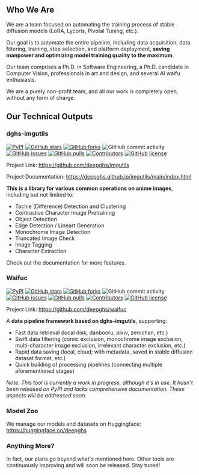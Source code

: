 ## Who We Are

We are a team focused on automating the training process of stable diffusion models (LoRA, Lycoris, Pivotal Tuning, etc.). 

Our goal is to automate the entire pipeline, including data acquisition, data filtering, training, step selection, and platform deployment, **saving manpower and optimizing model training quality to the maximum**.

Our team comprises a Ph.D. in Software Engineering, a Ph.D. candidate in Computer Vision, professionals in art and design, and several AI waifu enthusiasts.

We are a purely non-profit team, and all our work is completely open, without any form of charge.

## Our Technical Outputs

### dghs-imgutils

[![PyPI](https://img.shields.io/pypi/v/dghs-imgutils)](https://pypi.org/project/dghs-imgutils/)
[![GitHub stars](https://img.shields.io/github/stars/deepghs/imgutils)](https://github.com/deepghs/imgutils/stargazers)
[![GitHub forks](https://img.shields.io/github/forks/deepghs/imgutils)](https://github.com/deepghs/imgutils/network)
![GitHub commit activity](https://img.shields.io/github/commit-activity/m/deepghs/imgutils)
[![GitHub issues](https://img.shields.io/github/issues/deepghs/imgutils)](https://github.com/deepghs/imgutils/issues)
[![GitHub pulls](https://img.shields.io/github/issues-pr/deepghs/imgutils)](https://github.com/deepghs/imgutils/pulls)
[![Contributors](https://img.shields.io/github/contributors/deepghs/imgutils)](https://github.com/deepghs/imgutils/graphs/contributors)
[![GitHub license](https://img.shields.io/github/license/deepghs/imgutils)](https://github.com/deepghs/imgutils/blob/master/LICENSE)

Project Link: https://github.com/deepghs/imgutils

Project Documentation: https://deepghs.github.io/imgutils/main/index.html

**This is a library for various common operations on anime images**, including but not limited to:

* Tachie (Difference) Detection and Clustering
* Contrastive Character Image Pretraining
* Object Detection
* Edge Detection / Lineart Generation
* Monochrome Image Detection
* Truncated Image Check
* Image Tagging
* Character Extraction

Check out the documentation for more features.

### Waifuc

[![PyPI](https://img.shields.io/pypi/v/waifuc)](https://pypi.org/project/waifuc/)
[![GitHub stars](https://img.shields.io/github/stars/deepghs/waifuc)](https://github.com/deepghs/waifuc/stargazers)
[![GitHub forks](https://img.shields.io/github/forks/deepghs/waifuc)](https://github.com/deepghs/waifuc/network)
![GitHub commit activity](https://img.shields.io/github/commit-activity/m/deepghs/waifuc)
[![GitHub issues](https://img.shields.io/github/issues/deepghs/waifuc)](https://github.com/deepghs/waifuc/issues)
[![GitHub pulls](https://img.shields.io/github/issues-pr/deepghs/waifuc)](https://github.com/deepghs/waifuc/pulls)
[![Contributors](https://img.shields.io/github/contributors/deepghs/waifuc)](https://github.com/deepghs/waifuc/graphs/contributors)
[![GitHub license](https://img.shields.io/github/license/deepghs/waifuc)](https://github.com/deepghs/waifuc/blob/master/LICENSE)

Project Link: https://github.com/deepghs/waifuc

A **data pipeline framework based on dghs-imgutils**, supporting:
* Fast data retrieval (local disk, danbooru, pixiv, zerochan, etc.)
* Swift data filtering (comic exclusion, monochrome image exclusion, multi-character image exclusion, irrelevant character exclusion, etc.)
* Rapid data saving (local, cloud; with metadata, saved in stable diffusion dataset format, etc.)
* Quick building of processing pipelines (connecting multiple aforementioned stages)

*Note: This tool is currently a work in progress, although it's in use. It hasn't been released on PyPI and lacks comprehensive documentation. These aspects will be addressed soon.*

### Model Zoo

We manage our models and datasets on Huggingface: https://huggingface.co/deepghs

### Anything More?

In fact, our plans go beyond what's mentioned here. Other tools are continuously improving and will soon be released. Stay tuned!
